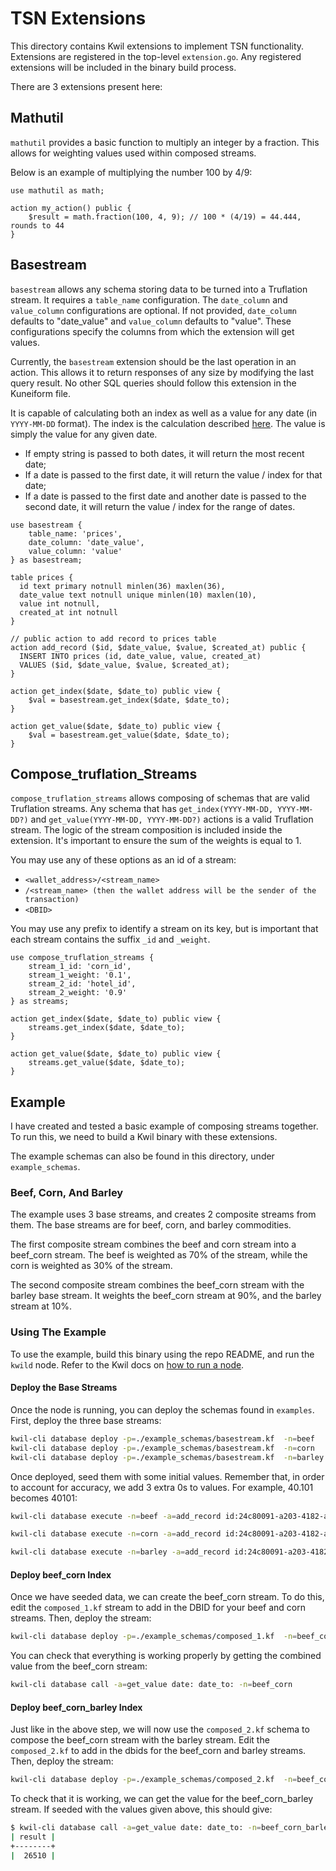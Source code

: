 # TSN Extensions

This directory contains Kwil extensions to implement TSN functionality. Extensions are registered in the top-level `extension.go`. Any registered extensions will be included in the binary build process.

There are 3 extensions present here:

## Mathutil

`mathutil` provides a basic function to multiply an integer by a fraction. This allows for weighting values used within composed streams.

Below is an example of multiplying the number 100 by 4/9:

```
use mathutil as math;

action my_action() public {
	$result = math.fraction(100, 4, 9); // 100 * (4/19) = 44.444, rounds to 44
}
```

## Basestream

`basestream` allows any schema storing data to be turned into a Truflation stream. It requires a `table_name` configuration. The `date_column` and `value_column` configurations are optional. If not provided, `date_column` defaults to "date_value" and `value_column` defaults to "value". These configurations specify the columns from which the extension will get values.

Currently, the `basestream` extension should be the last operation in an action. This allows it to return responses of any size by modifying the last query result. No other SQL queries should follow this extension in the Kuneiform file.

It is capable of calculating both an index as well as a value for any date (in `YYYY-MM-DD` format). The index is the calculation described [here](<https://system.docs.truflation.com/backend/cpi-calculations/workflow/normalizing-data>). The value is simply the value for any given date.

- If empty string is passed to both dates, it will return the most recent date;
- If a date is passed to the first date, it will return the value / index for that date;
- If a date is passed to the first date and another date is passed to the second date, it will return the value / index for the range of dates.

```
use basestream {
    table_name: 'prices',
    date_column: 'date_value',
    value_column: 'value'
} as basestream;

table prices {
  id text primary notnull minlen(36) maxlen(36),
  date_value text notnull unique minlen(10) maxlen(10),
  value int notnull,
  created_at int notnull
}

// public action to add record to prices table
action add_record ($id, $date_value, $value, $created_at) public {
  INSERT INTO prices (id, date_value, value, created_at)
  VALUES ($id, $date_value, $value, $created_at);
}

action get_index($date, $date_to) public view {
    $val = basestream.get_index($date, $date_to);
}

action get_value($date, $date_to) public view {
    $val = basestream.get_value($date, $date_to);
}
```

## Compose_truflation_Streams

`compose_truflation_streams` allows composing of schemas that are valid Truflation streams. Any schema that has `get_index(YYYY-MM-DD, YYYY-MM-DD?)` and `get_value(YYYY-MM-DD, YYYY-MM-DD?)` actions is a valid Truflation stream. The logic of the stream composition is included inside the extension. It's important to ensure the sum of the weights is equal to 1.

You may use any of these options as an id of a stream:

- `<wallet_address>/<stream_name>`
- `/<stream_name> (then the wallet address will be the sender of the transaction)`
- `<DBID>`

You may use any prefix to identify a stream on its key, but is important that each stream contains the suffix `_id` and `_weight`.

```
use compose_truflation_streams {
    stream_1_id: 'corn_id',
    stream_1_weight: '0.1',
    stream_2_id: 'hotel_id',
    stream_2_weight: '0.9'
} as streams;

action get_index($date, $date_to) public view {
    streams.get_index($date, $date_to);
}

action get_value($date, $date_to) public view {
    streams.get_value($date, $date_to);
}
```

## Example

I have created and tested a basic example of composing streams together. To run this, we need to build a Kwil binary with these extensions.

The example schemas can also be found in this directory, under `example_schemas`.

### Beef, Corn, And Barley

The example uses 3 base streams, and creates 2 composite streams from them. The base streams are for beef, corn, and barley commodities.

The first composite stream combines the beef and corn stream into a beef_corn stream. The beef is weighted as 70% of the stream, while the corn is weighted as 30% of the stream.

The second composite stream combines the beef_corn stream with the barley base stream. It weights the beef_corn stream at 90%, and the barley stream at 10%.

### Using The Example

To use the example, build this binary using the repo README, and run the `kwild` node. Refer to the Kwil docs on [how to run a node](<https://docs.kwil.com/docs/node/quickstart>).

#### Deploy the Base Streams

Once the node is running, you can deploy the schemas found in `examples`. First, deploy the three base streams:

```bash
kwil-cli database deploy -p=./example_schemas/basestream.kf  -n=beef
kwil-cli database deploy -p=./example_schemas/basestream.kf  -n=corn
kwil-cli database deploy -p=./example_schemas/basestream.kf  -n=barley
```

Once deployed, seed them with some initial values. Remember that, in order to account for accuracy, we add 3 extra 0s to values. For example, 40.101 becomes 40101:

```bash
kwil-cli database execute -n=beef -a=add_record id:24c80091-a203-4182-a56b-e6891441e8aa date_value:2023-01-01 value:40101 created_at:$(date +%s)

kwil-cli database execute -n=corn -a=add_record id:24c80091-a203-4182-a56b-e6891441e8aa date_value:2023-01-01 value:4329 created_at:$(date +%s)

kwil-cli database execute -n=barley -a=add_record id:24c80091-a203-4182-a56b-e6891441e8aa date_value:2023-01-01 value:792 created_at:$(date +%s)
```

#### Deploy beef_corn Index

Once we have seeded data, we can create the beef_corn stream. To do this, edit the `composed_1.kf` stream to add in the DBID for your beef and corn streams. Then, deploy the stream:

```bash
kwil-cli database deploy -p=./example_schemas/composed_1.kf  -n=beef_corn
```

You can check that everything is working properly by getting the combined value from the beef_corn stream:

```bash
kwil-cli database call -a=get_value date: date_to: -n=beef_corn
```

#### Deploy beef_corn_barley Index

Just like in the above step, we will now use the `composed_2.kf` schema to compose the beef_corn stream with the barley stream. Edit the `composed_2.kf` to add in the dbids for the beef_corn and barley streams. Then, deploy the stream:

```bash
kwil-cli database deploy -p=./example_schemas/composed_2.kf  -n=beef_corn_barley
```

To check that it is working, we can get the value for the beef_corn_barley stream. If seeded with the values given above, this should give:

```bash
$ kwil-cli database call -a=get_value date: date_to: -n=beef_corn_barley
| result |
+--------+
|  26510 |
```
